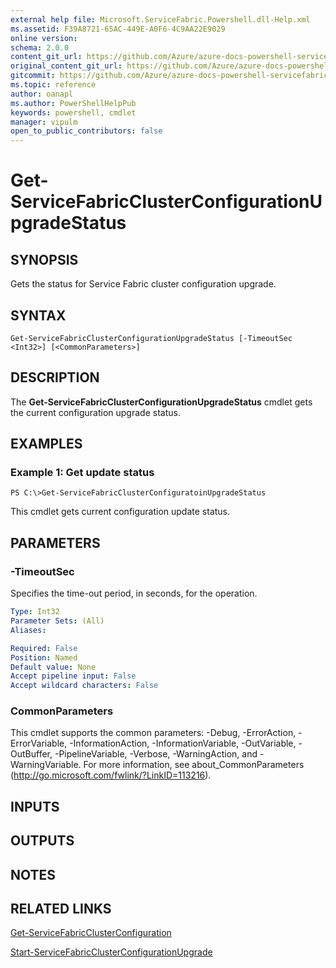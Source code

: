 ```yaml
---
external help file: Microsoft.ServiceFabric.Powershell.dll-Help.xml
ms.assetid: F39A8721-65AC-449E-A0F6-4C9AA22E9029
online version:
schema: 2.0.0
content_git_url: https://github.com/Azure/azure-docs-powershell-servicefabric/blob/master/service-fabric-cmdlets/ServiceFabric/vlatest/Get-ServiceFabricClusterConfigurationUpgradeStatus.md
original_content_git_url: https://github.com/Azure/azure-docs-powershell-servicefabric/blob/master/service-fabric-cmdlets/ServiceFabric/vlatest/Get-ServiceFabricClusterConfigurationUpgradeStatus.md
gitcommit: https://github.com/Azure/azure-docs-powershell-servicefabric/blob/
ms.topic: reference
author: oanapl
ms.author: PowerShellHelpPub
keywords: powershell, cmdlet
manager: vipulm
open_to_public_contributors: false
---
```


# Get-ServiceFabricClusterConfigurationUpgradeStatus

## SYNOPSIS
Gets the status for Service Fabric cluster configuration upgrade.

## SYNTAX

```
Get-ServiceFabricClusterConfigurationUpgradeStatus [-TimeoutSec <Int32>] [<CommonParameters>]
```

## DESCRIPTION
The **Get-ServiceFabricClusterConfigurationUpgradeStatus** cmdlet gets the current configuration upgrade status.

## EXAMPLES

### Example 1: Get update status
```
PS C:\>Get-ServiceFabricClusterConfiguratoinUpgradeStatus
```

This cmdlet gets current configuration update status.

## PARAMETERS

### -TimeoutSec
Specifies the time-out period, in seconds, for the operation.

```yaml
Type: Int32
Parameter Sets: (All)
Aliases: 

Required: False
Position: Named
Default value: None
Accept pipeline input: False
Accept wildcard characters: False
```

### CommonParameters
This cmdlet supports the common parameters: -Debug, -ErrorAction, -ErrorVariable, -InformationAction, -InformationVariable, -OutVariable, -OutBuffer, -PipelineVariable, -Verbose, -WarningAction, and -WarningVariable. For more information, see about_CommonParameters (http://go.microsoft.com/fwlink/?LinkID=113216).

## INPUTS

## OUTPUTS

## NOTES

## RELATED LINKS

[Get-ServiceFabricClusterConfiguration](./Get-ServiceFabricClusterConfiguration.md)

[Start-ServiceFabricClusterConfigurationUpgrade](./Start-ServiceFabricClusterConfigurationUpgrade.md)


